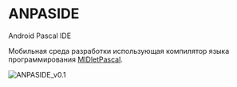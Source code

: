 ANPASIDE
========

Android Pascal IDE

Мобильная среда разработки использующая компилятор языка программирования [MIDletPascal](http://ru.wikipedia.org/wiki/MIDletPascal).

![ANPASIDE_v0.1](http://helltar.ho.ua/anpaside/img/Screenshot_2016-05-27-19-24-06.png)

